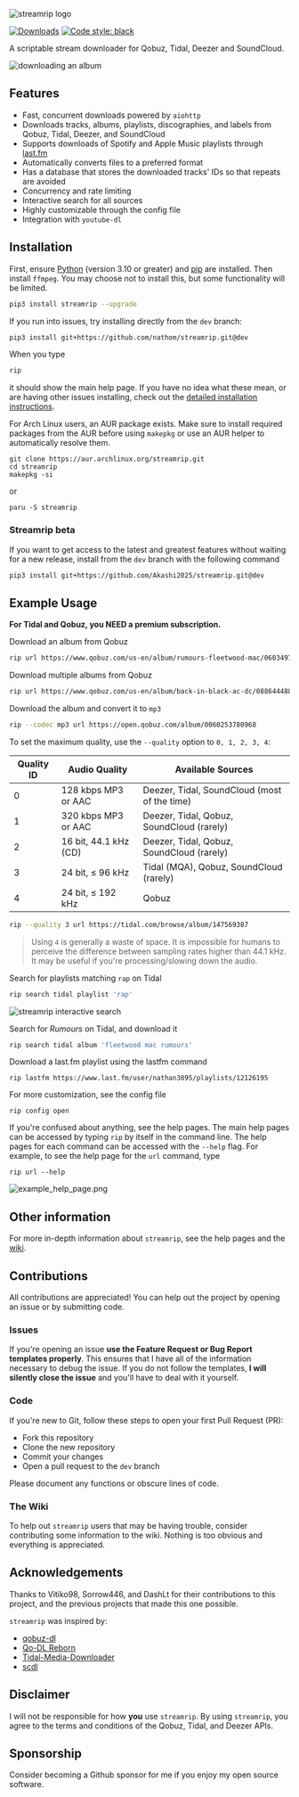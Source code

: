 ![streamrip logo](https://github.com/nathom/streamrip/blob/dev/demo/logo.svg?raw=true)

[![Downloads](https://pepy.tech/badge/streamrip)](https://pepy.tech/project/streamrip)
[![Code style: black](https://img.shields.io/badge/code%20style-black-000000.svg)](https://github.com/python/black)

A scriptable stream downloader for Qobuz, Tidal, Deezer and SoundCloud.

![downloading an album](https://github.com/nathom/streamrip/blob/dev/demo/download_album.png?raw=true)

## Features

- Fast, concurrent downloads powered by `aiohttp`
- Downloads tracks, albums, playlists, discographies, and labels from Qobuz, Tidal, Deezer, and SoundCloud
- Supports downloads of Spotify and Apple Music playlists through [last.fm](https://www.last.fm)
- Automatically converts files to a preferred format
- Has a database that stores the downloaded tracks' IDs so that repeats are avoided
- Concurrency and rate limiting
- Interactive search for all sources
- Highly customizable through the config file
- Integration with `youtube-dl`

## Installation

First, ensure [Python](https://www.python.org/downloads/) (version 3.10 or greater) and [pip](https://pip.pypa.io/en/stable/installing/) are installed. Then install `ffmpeg`. You may choose not to install this, but some functionality will be limited.

```bash
pip3 install streamrip --upgrade
```

If you run into issues, try installing directly from the `dev` branch:

```bash
pip3 install git+https://github.com/nathom/streamrip.git@dev
```

When you type

```bash
rip
```

it should show the main help page. If you have no idea what these mean, or are having other issues installing, check out the [detailed installation instructions](https://github.com/nathom/streamrip/wiki#detailed-installation-instructions).

For Arch Linux users, an AUR package exists. Make sure to install required packages from the AUR before using `makepkg` or use an AUR helper to automatically resolve them.
```
git clone https://aur.archlinux.org/streamrip.git
cd streamrip
makepkg -si
```
 or
 ```
paru -S streamrip
```

### Streamrip beta

If you want to get access to the latest and greatest features without waiting for a new release, install
from the `dev` branch with the following command

```bash
pip3 install git+https://github.com/Akashi2025/streamrip.git@dev
```

## Example Usage

**For Tidal and Qobuz, you NEED a premium subscription.**

Download an album from Qobuz

```bash
rip url https://www.qobuz.com/us-en/album/rumours-fleetwood-mac/0603497941032
```

Download multiple albums from Qobuz

```bash
rip url https://www.qobuz.com/us-en/album/back-in-black-ac-dc/0886444889841 https://www.qobuz.com/us-en/album/blue-train-john-coltrane/0060253764852
```

Download the album and convert it to `mp3`

```bash
rip --codec mp3 url https://open.qobuz.com/album/0060253780968
```

To set the maximum quality, use the `--quality` option to `0, 1, 2, 3, 4`:

| Quality ID | Audio Quality         | Available Sources                            |
| ---------- | --------------------- | -------------------------------------------- |
| 0          | 128 kbps MP3 or AAC   | Deezer, Tidal, SoundCloud (most of the time) |
| 1          | 320 kbps MP3 or AAC   | Deezer, Tidal, Qobuz, SoundCloud (rarely)    |
| 2          | 16 bit, 44.1 kHz (CD) | Deezer, Tidal, Qobuz, SoundCloud (rarely)    |
| 3          | 24 bit, ≤ 96 kHz      | Tidal (MQA), Qobuz, SoundCloud (rarely)      |
| 4          | 24 bit, ≤ 192 kHz     | Qobuz                                        |

```bash
rip --quality 3 url https://tidal.com/browse/album/147569387
```

> Using `4` is generally a waste of space. It is impossible for humans to perceive the difference between sampling rates higher than 44.1 kHz. It may be useful if you're processing/slowing down the audio.

Search for playlists matching `rap` on Tidal

```bash
rip search tidal playlist 'rap'
```

![streamrip interactive search](https://github.com/nathom/streamrip/blob/dev/demo/playlist_search.png?raw=true)

Search for *Rumours* on Tidal, and download it

```bash
rip search tidal album 'fleetwood mac rumours'
```

Download a last.fm playlist using the lastfm command

```
rip lastfm https://www.last.fm/user/nathan3895/playlists/12126195
```

For more customization, see the config file

```
rip config open
```

If you're confused about anything, see the help pages. The main help pages can be accessed by typing `rip` by itself in the command line. The help pages for each command can be accessed with the `--help` flag. For example, to see the help page for the `url` command, type

```
rip url --help
```

![example_help_page.png](https://github.com/nathom/streamrip/blob/dev/demo/example_help_page.png?raw=true)

## Other information

For more in-depth information about `streamrip`, see the help pages and the [wiki](https://github.com/nathom/streamrip/wiki/).

## Contributions

All contributions are appreciated! You can help out the project by opening an issue
or by submitting code.

### Issues

If you're opening an issue **use the Feature Request or Bug Report templates properly**. This ensures
that I have all of the information necessary to debug the issue. If you do not follow the templates,
**I will silently close the issue** and you'll have to deal with it yourself.

### Code

If you're new to Git, follow these steps to open your first Pull Request (PR):

- Fork this repository
- Clone the new repository
- Commit your changes
- Open a pull request to the `dev` branch

Please document any functions or obscure lines of code.

### The Wiki

To help out `streamrip` users that may be having trouble, consider contributing some information to the wiki.
Nothing is too obvious and everything is appreciated.

## Acknowledgements

Thanks to Vitiko98, Sorrow446, and DashLt for their contributions to this project, and the previous projects that made this one possible.

`streamrip` was inspired by:

- [qobuz-dl](https://github.com/vitiko98/qobuz-dl)
- [Qo-DL Reborn](https://github.com/badumbass/Qo-DL-Reborn)
- [Tidal-Media-Downloader](https://github.com/yaronzz/Tidal-Media-Downloader)
- [scdl](https://github.com/flyingrub/scdl)

## Disclaimer

I will not be responsible for how **you** use `streamrip`. By using `streamrip`, you agree to the terms and conditions of the Qobuz, Tidal, and Deezer APIs.

## Sponsorship

Consider becoming a Github sponsor for me if you enjoy my open source software.
